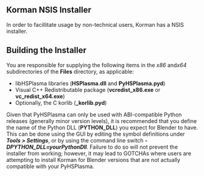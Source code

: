 ## Korman NSIS Installer

In order to facillitate usage by non-technical users, Korman has a NSIS installer.

## Building the Installer
You are responsible for supplying the following items in the *x86* and*x64* subdirectories
of the **Files** directory, as applicable:
- libHSPlasma libraries (**HSPlasma.dll** and **PyHSPlasma.pyd**)
- Visual C++ Redistributable package (**vcredist_x86.exe** or **vc_redist_x64.exe**)
- Optionally, the C korlib (**\_korlib.pyd**)

Given that PyHSPlasma can only be used with ABI-compatible Python releases (generally minor version
levels), it is recommended that you define the name of the Python DLL (**PYTHON_DLL**) you expect for
Blender to have. This can be done using the GUI by editing the symbol definitions under ***Tools >
Settings***, or by using the command line switch ***-DPYTHON_DLL=yourPythonDll***. Failure to do so
will not prevent the installer from working; however, it may lead to GOTCHAs where users are attempting
to install Korman for Blender versions that are not actually compatible with your PyHSPlasma.
